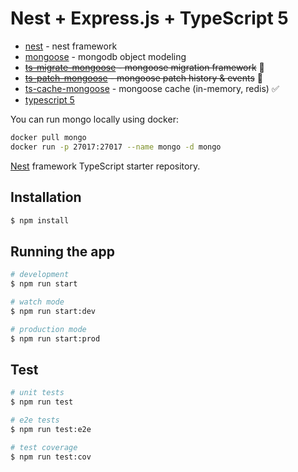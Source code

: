 
# Nest + Express.js + TypeScript 5

* [nest](https://github.com/nestjs/nest) - nest framework
* [mongoose](https://mongoosejs.com/) - mongodb object modeling
* ~~[ts-migrate-mongoose](https://github.com/ilovepixelart/ts-migrate-mongoose) - mongoose migration framework~~ 🚧
* ~~[ts-patch-mongoose](https://github.com/ilovepixelart/ts-migrate-mongoose) - mongoose patch history & events~~ 🚧
* [ts-cache-mongoose](https://github.com/ilovepixelart/ts-cache-mongoose) - mongoose cache (in-memory, redis) ✅
* [typescript 5](https://www.typescriptlang.org/)

You can run mongo locally using docker:

```bash
docker pull mongo
docker run -p 27017:27017 --name mongo -d mongo
```


[Nest](https://github.com/nestjs/nest) framework TypeScript starter repository.

## Installation

```bash
$ npm install
```

## Running the app

```bash
# development
$ npm run start

# watch mode
$ npm run start:dev

# production mode
$ npm run start:prod
```

## Test

```bash
# unit tests
$ npm run test

# e2e tests
$ npm run test:e2e

# test coverage
$ npm run test:cov
```
